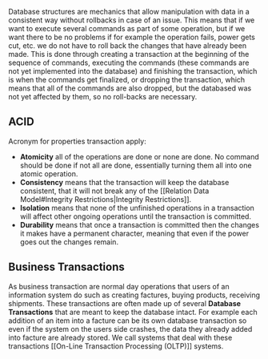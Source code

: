 Database structures are mechanics that allow manipulation with data in a consistent way without rollbacks in case of an issue. This means that if we want to execute several commands as part of some operation, but if we want there to be no problems if for example the operation fails, power gets cut, etc. we do not have to roll back the changes that have already been made. This is done through creating a transaction at the beginning of the sequence of commands, executing the commands (these commands are not yet implemented into the database) and finishing the transaction, which is when the commands get finalized, or dropping the transaction, which means that all of the commands are also dropped, but the databased was not yet affected by them, so no roll-backs are necessary.
## ACID
Acronym for properties transaction apply:
- **Atomicity** all of the operations are done or none are done. No command should be done if not all are done, essentially turning them all into one atomic operation.
- **Consistency** means that the transaction will keep the database consistent, that it will not break any of the [[Relation Data Model#Integrity Restrictions|Integrity Restrictions]].
- **Isolation** means that none of the unfinished operations in a transaction will affect other ongoing operations until the transaction is committed. 
- **Durability** means that once a transaction is committed then the changes it makes have a permanent character, meaning that even if the power goes out the changes remain.
## Business Transactions
As business transaction are normal day operations that users of an information system do such as creating factures, buying products, receiving shipments. These transactions are often made up of several **Database Transactions** that are meant to keep the database intact. For example each addition of an item into a facture can be its own database transaction so even if the system on the users side crashes, the data they already added into facture are already stored. We call systems that deal with these transactions [[On-Line Transaction Processing (OLTP)]] systems.